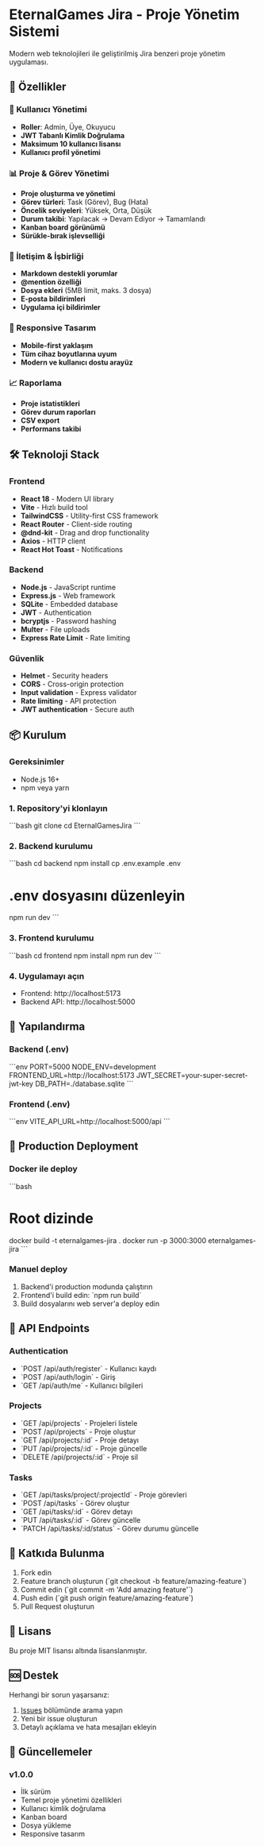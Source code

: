 # EternalGames Jira - Proje Yönetim Sistemi

Modern web teknolojileri ile geliştirilmiş Jira benzeri proje yönetim uygulaması.

## 🚀 Özellikler

### 👥 Kullanıcı Yönetimi
- **Roller**: Admin, Üye, Okuyucu
- **JWT Tabanlı Kimlik Doğrulama**
- **Maksimum 10 kullanıcı lisansı**
- **Kullanıcı profil yönetimi**

### 📊 Proje & Görev Yönetimi
- **Proje oluşturma ve yönetimi**
- **Görev türleri**: Task (Görev), Bug (Hata)
- **Öncelik seviyeleri**: Yüksek, Orta, Düşük
- **Durum takibi**: Yapılacak → Devam Ediyor → Tamamlandı
- **Kanban board görünümü**
- **Sürükle-bırak işlevselliği**

### 💬 İletişim & İşbirliği
- **Markdown destekli yorumlar**
- **@mention özelliği**
- **Dosya ekleri** (5MB limit, maks. 3 dosya)
- **E-posta bildirimleri**
- **Uygulama içi bildirimler**

### 📱 Responsive Tasarım
- **Mobile-first yaklaşım**
- **Tüm cihaz boyutlarına uyum**
- **Modern ve kullanıcı dostu arayüz**

### 📈 Raporlama
- **Proje istatistikleri**
- **Görev durum raporları**
- **CSV export**
- **Performans takibi**

## 🛠 Teknoloji Stack

### Frontend
- **React 18** - Modern UI library
- **Vite** - Hızlı build tool
- **TailwindCSS** - Utility-first CSS framework
- **React Router** - Client-side routing
- **@dnd-kit** - Drag and drop functionality
- **Axios** - HTTP client
- **React Hot Toast** - Notifications

### Backend
- **Node.js** - JavaScript runtime
- **Express.js** - Web framework
- **SQLite** - Embedded database
- **JWT** - Authentication
- **bcryptjs** - Password hashing
- **Multer** - File uploads
- **Express Rate Limit** - Rate limiting

### Güvenlik
- **Helmet** - Security headers
- **CORS** - Cross-origin protection
- **Input validation** - Express validator
- **Rate limiting** - API protection
- **JWT authentication** - Secure auth

## 📦 Kurulum

### Gereksinimler
- Node.js 16+ 
- npm veya yarn

### 1. Repository'yi klonlayın
\`\`\`bash
git clone <repository-url>
cd EternalGamesJira
\`\`\`

### 2. Backend kurulumu
\`\`\`bash
cd backend
npm install
cp .env.example .env
# .env dosyasını düzenleyin
npm run dev
\`\`\`

### 3. Frontend kurulumu
\`\`\`bash
cd frontend
npm install
npm run dev
\`\`\`

### 4. Uygulamayı açın
- Frontend: http://localhost:5173
- Backend API: http://localhost:5000

## 🔧 Yapılandırma

### Backend (.env)
\`\`\`env
PORT=5000
NODE_ENV=development
FRONTEND_URL=http://localhost:5173
JWT_SECRET=your-super-secret-jwt-key
DB_PATH=./database.sqlite
\`\`\`

### Frontend (.env)
\`\`\`env
VITE_API_URL=http://localhost:5000/api
\`\`\`

## 🚀 Production Deployment

### Docker ile deploy
\`\`\`bash
# Root dizinde
docker build -t eternalgames-jira .
docker run -p 3000:3000 eternalgames-jira
\`\`\`

### Manuel deploy
1. Backend'i production modunda çalıştırın
2. Frontend'i build edin: \`npm run build\`
3. Build dosyalarını web server'a deploy edin

## 📝 API Endpoints

### Authentication
- \`POST /api/auth/register\` - Kullanıcı kaydı
- \`POST /api/auth/login\` - Giriş
- \`GET /api/auth/me\` - Kullanıcı bilgileri

### Projects
- \`GET /api/projects\` - Projeleri listele
- \`POST /api/projects\` - Proje oluştur
- \`GET /api/projects/:id\` - Proje detayı
- \`PUT /api/projects/:id\` - Proje güncelle
- \`DELETE /api/projects/:id\` - Proje sil

### Tasks
- \`GET /api/tasks/project/:projectId\` - Proje görevleri
- \`POST /api/tasks\` - Görev oluştur
- \`GET /api/tasks/:id\` - Görev detayı
- \`PUT /api/tasks/:id\` - Görev güncelle
- \`PATCH /api/tasks/:id/status\` - Görev durumu güncelle

## 🤝 Katkıda Bulunma

1. Fork edin
2. Feature branch oluşturun (\`git checkout -b feature/amazing-feature\`)
3. Commit edin (\`git commit -m 'Add amazing feature'\`)
4. Push edin (\`git push origin feature/amazing-feature\`)
5. Pull Request oluşturun

## 📄 Lisans

Bu proje MIT lisansı altında lisanslanmıştır.

## 🆘 Destek

Herhangi bir sorun yaşarsanız:
1. [Issues](https://github.com/your-repo/issues) bölümünde arama yapın
2. Yeni bir issue oluşturun
3. Detaylı açıklama ve hata mesajları ekleyin

## 🔄 Güncellemeler

### v1.0.0
- İlk sürüm
- Temel proje yönetimi özellikleri
- Kullanıcı kimlik doğrulama
- Kanban board
- Dosya yükleme
- Responsive tasarım
